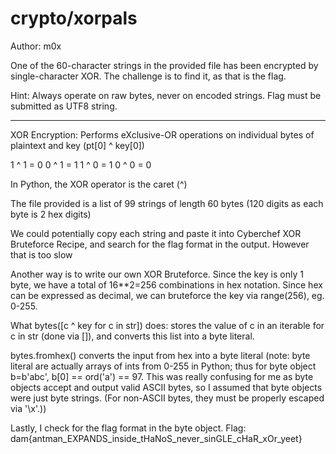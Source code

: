 # crypto/xorpals

Author: m0x

One of the 60-character strings in the provided file has been encrypted by single-character XOR. The challenge is to find it, as that is the flag.

Hint: Always operate on raw bytes, never on encoded strings. Flag must be submitted as UTF8 string.

---

XOR Encryption: Performs eXclusive-OR operations on individual bytes of plaintext and key (pt[0] ^ key[0]) 

1 ^ 1 = 0
0 ^ 1 = 1
1 ^ 0 = 1
0 ^ 0 = 0

In Python, the XOR operator is the caret (^)

The file provided is a list of 99 strings of length 60 bytes (120 digits as each byte is 2 hex digits)

We could potentially copy each string and paste it into Cyberchef XOR Bruteforce Recipe, and search for the flag format in the output. However that is too slow

Another way is to write our own XOR Bruteforce. Since the key is only 1 byte, we have a total of 16**2=256 combinations in hex notation. Since hex can be expressed as decimal, we can bruteforce the key via range(256), eg. 0-255.  

What bytes([c ^ key for c in str]) does: stores the value of c in an iterable for c in str (done via []), and converts this list into a byte literal.

bytes.fromhex() converts the input from hex into a byte literal (note: byte literal are actually arrays of ints from 0-255 in Python; thus for byte object b=b'abc', b[0] == ord('a') == 97. This was really confusing for me as byte objects accept and output valid ASCII bytes, so I assumed that byte objects were just byte strings. (For non-ASCII bytes, they must be properly escaped via '\x'.))

Lastly, I check for the flag format in the byte object. Flag: dam{antman_EXPANDS_inside_tHaNoS_never_sinGLE_cHaR_xOr_yeet}

